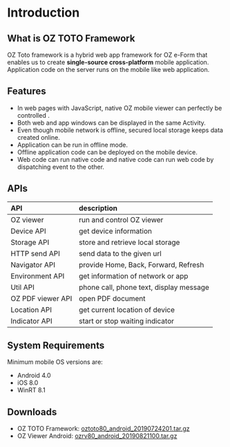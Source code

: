 # Introduction

## What is OZ TOTO Framework <a id="1-introduction"></a>

‌OZ Toto framework is a hybrid web app framework for OZ e-Form that enables us to create **single-source cross-platform** mobile application. Application code on the server runs on the mobile like web application.‌

## Features

* In web pages with JavaScript, native OZ mobile viewer can perfectly be controlled .
* Both web and app windows can be displayed in the same Activity.
* Even though mobile network is offline, secured local storage keeps data created online.
* Application can be run in offline mode.
* Offline application code can be deployed on the mobile device.
* Web code can run native code and native code can run web code by dispatching event to the other.

## APIs

| API | description |
| :--- | :--- |
| OZ viewer | run and control OZ viewer |
| Device API | get device information |
| Storage API | store and retrieve local storage |
| HTTP send API | send data to the given url |
| Navigator API | provide Home, Back, Forward, Refresh |
| Environment API | get information of network or app |
| Util API | phone call, phone text, display message |
| OZ PDF viewer API | open PDF document |
| Location API | get current location of device |
| Indicator API | start or stop waiting indicator |

## System Requirements

Minimum mobile OS versions are:

* Android 4.0
* iOS 8.0
* WinRT 8.1

## Downloads

* OZ TOTO Framework: [oztoto80\_android\_20190724201.tar.gz](https://drive.google.com/open?id=1ujhA92xHlGXRX8_nDdbMjx_Yem3ciY0p)​
* OZ Viewer Android: ​[ozrv80\_android\_20190821100.tar.gz](https://drive.google.com/open?id=1xomQbHbGB3nHdx8rCDBneJTrDln23d-R)​

